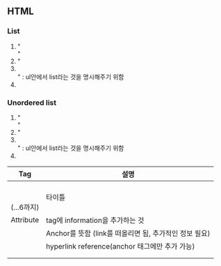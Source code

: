 ##

## HTML

### List

1. "<ol></ol>"
2. "<li></li>" : ul안에서 list라는 것을 명시해주기 위함
3.

### Unordered list

1. "<ul></ul>"
2. "<li></li>" : ul안에서 list라는 것을 명시해주기 위함
3.

| Tag                  | 설명                                                   |
| -------------------- | ------------------------------------------------------ |
| <h1></h1> (...6까지) | 타이틀                                                 |
| Attribute            | tag에 information을 추가하는 것                        |
| <a></a>              | Anchor를 뜻함 (link를 떠올리면 됨, 추가적인 정보 필요) |
| <a hreg>             | hyperlink reference(anchor 태그에만 추가 가능)         |
|                      |                                                        |
|                      |                                                        |
